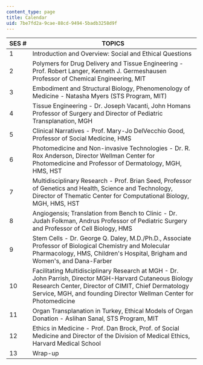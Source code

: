 ```yaml
---
content_type: page
title: Calendar
uid: 7be7fd2a-9cae-88cd-9494-5badb3258d9f
---
```


| SES # | TOPICS |
| --- | --- |
| 1 | Introduction and Overview: Social and Ethical Questions |
| 2 | Polymers for Drug Delivery and Tissue Engineering - Prof. Robert Langer, Kenneth J. Germeshausen Professor of Chemical Engineering, MIT |
| 3 | Embodiment and Structural Biology, Phenomenology of Medicine - Natasha Myers (STS Program, MIT) |
| 4 | Tissue Engineering - Dr. Joseph Vacanti, John Homans Professor of Surgery and Director of Pediatric Transplanation, MGH |
| 5 | Clinical Narratives - Prof. Mary-Jo DelVecchio Good, Professor of Social Medicine, HMS |
| 6 | Photomedicine and Non-invasive Technologies - Dr. R. Rox Anderson, Director Wellman Center for Photomedicine and Professor of Dermatology, MGH, HMS, HST |
| 7 | Multidisciplinary Research - Prof. Brian Seed, Professor of Genetics and Health, Science and Technology, Director of Thematic Center for Computational Biology, MGH, HMS, HST |
| 8 | Angiogensis; Translation from Bench to Clinic - Dr. Judah Folkman, Andrus Professor of Pediatric Surgery and Professor of Cell Biology, HMS |
| 9 | Stem Cells - Dr. George Q. Daley, M.D./Ph.D., Associate Professor of Biological Chemistry and Molecular Pharmacology, HMS, Children's Hospital, Brigham and Women's, and Dana-Farber |
| 10 | Facilitating Multidisciplinary Research at MGH - Dr. John Parrish, Director MGH-Harvard Cutaneous Biology Research Center, Director of CIMIT, Chief Dermatology Service, MGH, and founding Director Wellman Center for Photomedicine |
| 11 | Organ Transplanation in Turkey, Ethical Models of Organ Donation - Aslihan Sanal, STS Program, MIT |
| 12 | Ethics in Medicine - Prof. Dan Brock, Prof. of Social Medicine and Director of the Division of Medical Ethics, Harvard Medical School |
| 13 | Wrap-up